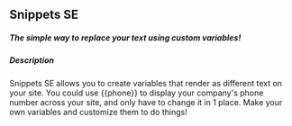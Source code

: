 ## Snippets SE
##### The simple way to replace your text using custom variables!

##### Description
Snippets SE allows you to create variables that render as different text on your site. You could use {{phone}} to display your company's phone number across your site, and only have to change it in 1 place. Make your own variables and customize them to do things!

